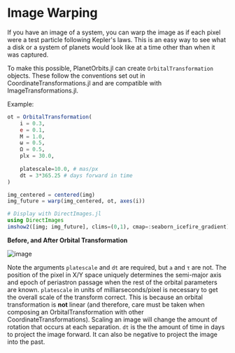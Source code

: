 
# Image Warping
If you have an image of a system, you can warp the image as if each pixel were a test particle following Kepler's laws. 
This is an easy way to see what a disk or a system of planets would look like at a time other than when it was captured.

To make this possible, PlanetOrbits.jl can create `OrbitalTransformation` objects. These follow the conventions set out
in CoordinateTransformations.jl and are compatible with ImageTransformations.jl.

Example:
```julia
ot = OrbitalTransformation(
    i = 0.3,
    e = 0.1,
    M = 1.0,
    ω = 0.5,
    Ω = 0.5,
    plx = 30.0,
    
    platescale=10.0, # mas/px
    dt = 3*365.25 # days forward in time
)

img_centered = centered(img)
img_future = warp(img_centered, ot, axes(i))

# Display with DirectImages.jl
using DirectImages
imshow2([img; img_future], clims=(0,1), cmap=:seaborn_icefire_gradient)
```

**Before, and After Orbital Transformation**

![image](https://user-images.githubusercontent.com/7330605/129625363-c0295432-47f4-4400-a5a7-7140a7e7d997.png)

Note the arguments `platescale` and `dt` are required, but `a` and `τ` are not. The position of the pixel in X/Y space uniquely determines the semi-major axis and epoch of periastron passage when the rest of the orbital parameters are known. `platescale` in units of milliarseconds/pixel is necessary to get the overall scale of the transform correct. This is because an orbital transformation is **not** linear (and therefore, care must be taken when composing an OrbitalTransformation with other CoordinateTransformations). Scaling an image will change the amount of rotation that occurs at each separation. `dt` is the the amount of time in days to project the image forward. It can also be negative to project the image into the past. 
